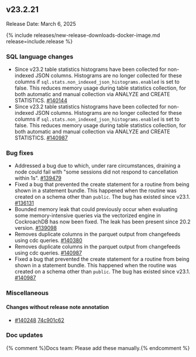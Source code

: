 ## v23.2.21

Release Date: March 6, 2025

{% include releases/new-release-downloads-docker-image.md release=include.release %}

<h3 id="v23-2-21-sql-language-changes">SQL language changes</h3>

- Since v23.2 table statistics histograms have been collected for non-indexed JSON columns. Histograms are no longer collected for these columns if `sql.stats.non_indexed_json_histograms.enabled` is set to false. This reduces memory usage during table statistics collection, for both automatic and manual collection via ANALYZE and CREATE STATISTICS. [#140144][#140144]
- Since v23.2 table statistics histograms have been collected for non-indexed JSON columns. Histograms are no longer collected for these columns if `sql.stats.non_indexed_json_histograms.enabled` is set to false. This reduces memory usage during table statistics collection, for both automatic and manual collection via ANALYZE and CREATE STATISTICS. [#140987][#140987]

<h3 id="v23-2-21-bug-fixes">Bug fixes</h3>

- Addressed a bug due to which, under rare circumstances, draining a node could fail with "some sessions did not respond to cancellation within 1s". [#139479][#139479]
- Fixed a bug that prevented the create statement for a routine from being shown in a statement bundle. This happened when the routine was created on a schema other than `public`. The bug has existed since v23.1. [#136131][#136131]
- Bounded memory leak that could previously occur when evaluating some memory-intensive queries via the vectorized engine in CockroachDB has now been fixed. The leak has been present since 20.2 version. [#139098][#139098]
- Removes duplicate columns in the parquet output from changefeeds using cdc queries. [#140380][#140380]
- Removes duplicate columns in the parquet output from changefeeds using cdc queries. [#140987][#140987]
- Fixed a bug that prevented the create statement for a routine from being shown in a statement bundle. This happened when the routine was created on a schema other than `public`. The bug has existed since v23.1. [#140987][#140987]

<h3 id="v23-2-21-miscellaneous">Miscellaneous</h3>

<h4 id="v23-2-21-changes-without-release-note-annotation">Changes without release note annotation</h4>

- [#140248][#140248] [74c901c62][74c901c62] 

<h3 id="v23-2-21-doc-updates">Doc updates</h3>

{% comment %}Docs team: Please add these manually.{% endcomment %}



[#136131]: https://github.com/cockroachdb/cockroach/pull/136131
[#139098]: https://github.com/cockroachdb/cockroach/pull/139098
[#139479]: https://github.com/cockroachdb/cockroach/pull/139479
[#140144]: https://github.com/cockroachdb/cockroach/pull/140144
[#140248]: https://github.com/cockroachdb/cockroach/pull/140248
[#140380]: https://github.com/cockroachdb/cockroach/pull/140380
[#140987]: https://github.com/cockroachdb/cockroach/pull/140987
[74c901c62]: https://github.com/cockroachdb/cockroach/commit/74c901c62
